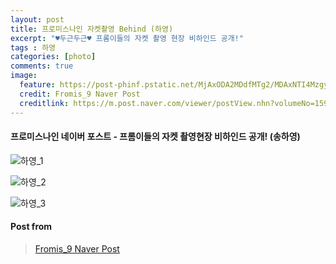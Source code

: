 ```yaml
---
layout: post
title: 프로미스나인 자켓촬영 Behind (하영)
excerpt: "♥두근두근♥ 프롬이들의 자켓 촬영 현장 비하인드 공개!"
tags : 하영
categories: [photo]
comments: true
image:
  feature: https://post-phinf.pstatic.net/MjAxODA2MDdfMTg2/MDAxNTI4MzgyNjY2MjY0.6IzOw_AQyWcuKRpk9X8cc9E5EwqOLaLdgFW98G4OiG4g.RQ8pS8KLfYLThqLDePkA2pbU6DCwCvqI1SU7cHPYyDEg.JPEG/22.jpg?type=w1200
  credit: Fromis_9 Naver Post
  creditlink: https://m.post.naver.com/viewer/postView.nhn?volumeNo=15975468&memberNo=40751978
---
```


#### 프로미스나인 네이버 포스트 - 프롬이들의 자켓 촬영현장 비하인드 공개! (송하영)

![하영_1](https://post-phinf.pstatic.net/MjAxODA2MDdfMTYg/MDAxNTI4MzgyNjcwMjk3.79cY9X2h0y3t5foVUcFvFiRRL1jbwIB1hJNCcWF48Bgg.QugITQ1Ysz2ddQyt-iyZMKiSTXOcMsBc5FZe68LYnycg.JPEG/23.jpg?type=w1200)

![하영_2](https://post-phinf.pstatic.net/MjAxODA2MDdfMTgg/MDAxNTI4MzgyNjk1NDI3.Vf8xft1Fz6H8btmSfKcscrpP1DmmhftBT9Mm8hl-wwIg.dP3PXZw-tsumA7k6NyGxTDdPHies3v8uLWrgpXUCGUEg.JPEG/24.jpg?type=w1200)

![하영_3](https://post-phinf.pstatic.net/MjAxODA2MDdfMzIg/MDAxNTI4MzgyNjk4NDgy.8mNzdaI89UnjVctUz8ex-MVMYVhx9cbyzZOjfgEZE4Mg.twSq4Tmi3FJIXPAm2iI0s1VW-gXoPay3Y8_33qa6_eQg.JPEG/25.jpg?type=w1200)

#### Post from 
> [Fromis_9 Naver Post](https://m.post.naver.com/viewer/postView.nhn?volumeNo=15975468&memberNo=40751978)